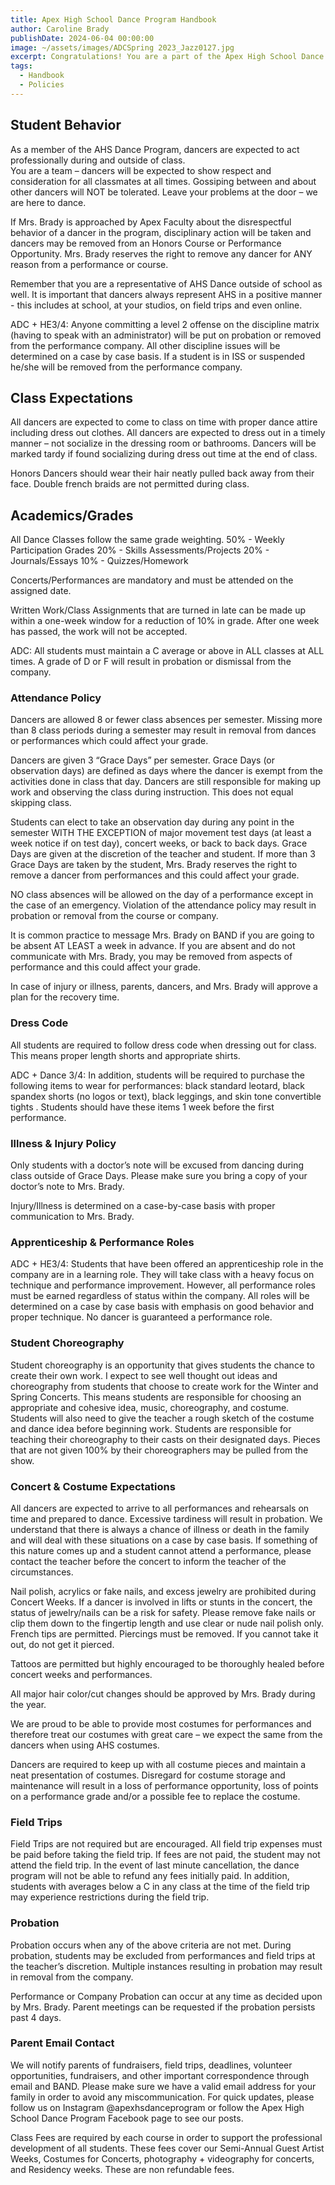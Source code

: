 ```yaml
---
title: Apex High School Dance Program Handbook
author: Caroline Brady
publishDate: 2024-06-04 00:00:00
image: ~/assets/images/ADCSpring 2023_Jazz0127.jpg
excerpt: Congratulations! You are a part of the Apex High School Dance Program. In order to work together and have a successful year, it is important for students and parents to read and understand the AHS Dance Program Handbook.
tags:
  - Handbook
  - Policies
---
```


## Student Behavior

As a member of the AHS Dance Program, dancers are expected to act professionally during and outside of class.  
You are a team – dancers will be expected to show respect and consideration for all classmates at all times. Gossiping between and about other dancers will NOT be tolerated. Leave your problems at the door – we are here to dance.

If Mrs. Brady is approached by Apex Faculty about the disrespectful behavior of a dancer in the program, disciplinary action will be taken and dancers may be removed from an Honors Course or Performance Opportunity. Mrs. Brady reserves the right to remove any dancer for ANY reason from a performance or course.

Remember that you are a representative of AHS Dance outside of school as well. It is important that dancers always represent AHS in a positive manner - this includes at school, at your studios, on field trips and even online.

ADC + HE3/4: Anyone committing a level 2 offense on the discipline matrix (having to speak with an administrator) will be put on probation or removed from the performance company. All other discipline issues will be determined on a case by case basis. If a student is in ISS or suspended he/she will be removed from the performance company.

## Class Expectations

All dancers are expected to come to class on time with proper dance attire including dress out clothes. All dancers are expected to dress out in a timely manner – not socialize in the dressing room or bathrooms. Dancers will be marked tardy if found socializing during dress out time at the end of class.

Honors Dancers should wear their hair neatly pulled back away from their face. Double french braids are not permitted during class.

## Academics/Grades

All Dance Classes follow the same grade weighting.
50% - Weekly Participation Grades
20% - Skills Assessments/Projects
20% - Journals/Essays
10% - Quizzes/Homework

Concerts/Performances are mandatory and must be attended on the assigned date.

Written Work/Class Assignments that are turned in late can be made up within a one-week window for a reduction of 10% in grade. After one week has passed, the work will not be accepted.

ADC: All students must maintain a C average or above in ALL classes at ALL times. A grade of D or F will result in probation or dismissal from the company.

### Attendance Policy

Dancers are allowed 8 or fewer class absences per semester. Missing more than 8 class periods during a semester may result in removal from dances or performances which could affect your grade.

Dancers are given 3 “Grace Days” per semester. Grace Days (or observation days) are defined as days where the dancer is exempt from the activities done in class that day. Dancers are still responsible for making up work and observing the class during instruction. This does not equal skipping class.

Students can elect to take an observation day during any point in the semester WITH THE EXCEPTION of major movement test days (at least a week notice if on test day), concert weeks, or back to back days. Grace Days are given at the discretion of the teacher and student. If more than 3 Grace Days are taken by the student, Mrs. Brady reserves the right to remove a dancer from performances and this could affect your grade.

NO class absences will be allowed on the day of a performance except in the case of an emergency. Violation of the attendance policy may result in probation or removal from the course or company.

It is common practice to message Mrs. Brady on BAND if you are going to be absent AT LEAST a week in advance. If you are absent and do not communicate with Mrs. Brady, you may be removed from aspects of performance and this could affect your grade.

In case of injury or illness, parents, dancers, and Mrs. Brady will approve a plan for the recovery time.

### Dress Code

All students are required to follow dress code when dressing out for class. This means proper length shorts and appropriate shirts.

ADC + Dance 3/4: In addition, students will be required to purchase the following items to wear for performances: black standard leotard, black spandex shorts (no logos or text), black leggings, and skin tone convertible tights . Students should have these items 1 week before the first performance.

### Illness & Injury Policy

Only students with a doctor’s note will be excused from dancing during class outside of Grace Days. Please make sure you bring a copy of your doctor’s note to Mrs. Brady.

Injury/Illness is determined on a case-by-case basis with proper communication to Mrs. Brady.

### Apprenticeship & Performance Roles

ADC + HE3/4: Students that have been offered an apprenticeship role in the company are in a learning role. They will take class with a heavy focus on technique and performance improvement. However, all performance roles must be earned regardless of status within the company. All roles will be determined on a case by case basis with emphasis on good behavior and proper technique. No dancer is guaranteed a performance role.

### Student Choreography

Student choreography is an opportunity that gives students the chance to create their own work. I expect to see well thought out ideas and choreography from students that choose to create work for the Winter and Spring Concerts. This means students are responsible for choosing an appropriate and cohesive idea, music, choreography, and costume.
Students will also need to give the teacher a rough sketch of the costume and dance idea before beginning work. Students are responsible for teaching their choreography to their casts on their designated days. Pieces that are not given 100% by their choreographers may be pulled from the show.

### Concert & Costume Expectations

All dancers are expected to arrive to all performances and rehearsals on time and prepared to dance. Excessive tardiness will result in probation. We understand that there is always a chance of illness or death in the family and will deal with these situations on a case by case basis. If something of this nature comes up and a student cannot attend a performance, please contact the teacher before the concert to inform the teacher of the circumstances.

Nail polish, acrylics or fake nails, and excess jewelry are prohibited during Concert Weeks. If a dancer is involved in lifts or stunts in the concert, the status of jewelry/nails can be a risk for safety. Please remove fake nails or clip them down to the fingertip length and use clear or nude nail polish only. French tips are permitted. Piercings must be removed. If you cannot take it out, do not get it pierced.

Tattoos are permitted but highly encouraged to be thoroughly healed before concert weeks and performances.

All major hair color/cut changes should be approved by Mrs. Brady during the year.

We are proud to be able to provide most costumes for performances and therefore treat our costumes with great care – we expect the same from the dancers when using AHS costumes.

Dancers are required to keep up with all costume pieces and maintain a neat presentation of costumes. Disregard for costume storage and maintenance will result in a loss of performance opportunity, loss of points on a performance grade and/or a possible fee to replace the costume.

### Field Trips

Field Trips are not required but are encouraged. All field trip expenses must be paid before taking the field trip. If fees are not paid, the student may not attend the field trip. In the event of last minute cancellation, the dance program will not be able to refund any fees initially paid. In addition, students with averages below a C in any class at the time of the field trip may experience restrictions during the field trip.

### Probation

Probation occurs when any of the above criteria are not met. During probation, students may be excluded from performances and field trips at the teacher’s discretion. Multiple instances resulting in probation may result in removal from the company.

Performance or Company Probation can occur at any time as decided upon by Mrs. Brady. Parent meetings can be requested if the probation persists past 4 days.

### Parent Email Contact

We will notify parents of fundraisers, field trips, deadlines, volunteer opportunities, fundraisers, and other important correspondence through email and BAND. Please make sure we have a valid email address for your family in order to avoid any miscommunication. For quick updates, please follow us on Instagram @apexhsdanceprogram or follow the Apex High School Dance Program Facebook page to see our posts.

Class Fees are required by each course in order to support the professional development of all students. These fees cover our Semi-Annual Guest Artist Weeks, Costumes for Concerts, photography + videography for concerts, and Residency weeks. These are non refundable fees.

